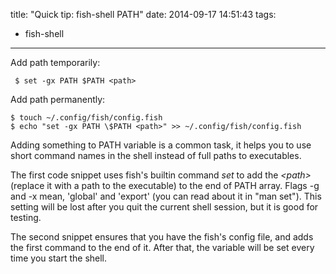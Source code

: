 title: "Quick tip: fish-shell PATH"
date: 2014-09-17 14:51:43
tags:
- fish-shell
---
Add path temporarily:

     $ set -gx PATH $PATH <path>
Add path permanently:

    $ touch ~/.config/fish/config.fish
    $ echo "set -gx PATH \$PATH <path>" >> ~/.config/fish/config.fish
Adding something to PATH variable is a common task, it helps you to use short command names  in the shell instead of full paths to executables.

The first code snippet uses fish's builtin command *set* to add the *&lt;path&gt;* (replace it with a path to the executable) to the end of PATH array. Flags -g and -x mean, 'global' and 'export' (you can read about it in "man set"). This setting will be lost after you quit the current shell session, but it is good for testing.

The second snippet ensures that you have the fish's config file, and adds the first command to the end of it. After that, the variable will be set every time you start the shell.
